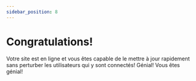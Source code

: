 ```yaml
---
sidebar_position: 8
---
```


# Congratulations!

Votre site est en ligne et vous êtes capable de le mettre à jour rapidement sans perturber les utilisateurs qui y sont connectés!
Génial! Vous êtes génial!
